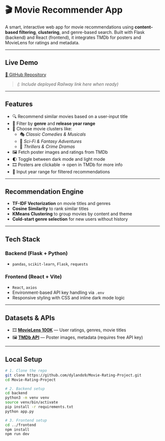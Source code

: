 # 🎬 Movie Recommender App

A smart, interactive web app for movie recommendations using **content-based filtering**, **clustering**, and genre-based search. Built with Flask (backend) and React (frontend), it integrates TMDb for posters and MovieLens for ratings and metadata.

---

## Live Demo

[🔗 GitHub Repository](https://github.com/dylando9/Movie-Rating-Project)

> *(: Include deployed Railway link here when ready)*

---

## Features

- 🔍 Recommend similar movies based on a user-input title
- 🎯 Filter by **genre** and **release year range**
- 🧩 Choose movie clusters like:
  - 🎭 *Classic Comedies & Musicals*
  - 🚀 *Sci-Fi & Fantasy Adventures*
  - 🔪 *Thrillers & Crime Dramas*
- 🖼️ Fetch poster images and ratings from TMDb
- 🌓 Toggle between dark mode and light mode
- 🎞️ Posters are clickable → open in TMDb for more info
- 📅 Input year range for filtered recommendations

---

## Recommendation Engine

- **TF-IDF Vectorization** on movie titles and genres
- **Cosine Similarity** to rank similar titles
- **KMeans Clustering** to group movies by content and theme
- **Cold-start genre selection** for new users without history

---

## Tech Stack

### Backend (Flask + Python)
- `pandas`, `scikit-learn`, `Flask`, `requests`

### Frontend (React + Vite)
- `React`, `axios`
- Environment-based API key handling via `.env`
- Responsive styling with CSS and inline dark mode logic

---

## Datasets & APIs

- 🎞️ **[MovieLens 100K](https://grouplens.org/datasets/movielens/100k/)** — User ratings, genres, movie titles
- 🖼️ **[TMDb API](https://www.themoviedb.org/)** — Poster images, metadata (requires free API key)

---

## Local Setup

```bash
# 1. Clone the repo
git clone https://github.com/dylando9/Movie-Rating-Project.git
cd Movie-Rating-Project

# 2. Backend setup
cd backend
python3 -m venv venv
source venv/bin/activate
pip install -r requirements.txt
python app.py

# 3. Frontend setup
cd ../frontend
npm install
npm run dev
